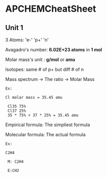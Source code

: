 # APCHEMCheatSheet
## Unit 1

3 Atoms: 'e-' 'p+' 'n'

Avagadro's number: **6.02E+23 atoms** in **1 mol**

Molar mass's unit : **g/mol** or **amu**

Isotopes: same # of p+ but diff # of n

Mass spectrum -> The ratio -> Molar Mass

```
Ex:

Cl molar mass = 35.45 amu

 Cl35 75%
 Cl37 25%
 35 * 75% + 37 * 25% = 35.45 amu
```
Empirical formula: The simpliest formula

Molecular formula: The actual formula

```
Ex:

C2H4

 M: C2H4

 E:CH2

```


